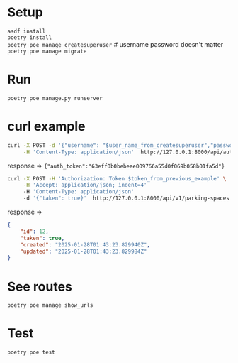 
# Setup
`asdf install`  
`poetry install`   
`poetry poe manage createsuperuser` # username password doesn't matter  
`poetry poe manage migrate`  

# Run
`poetry poe manage.py runserver`

# curl example
```bash
curl -X POST -d '{"username": "$user_name_from_createsuperuser","password": "$password_from_createsuperuser"}' \
     -H 'Content-Type: application/json'  http://127.0.0.1:8000/api/auth/token/login/
```
response =>
`{"auth_token":"63eff0b0bebeae009766a55d0f069b058b01fa5d"}`

```bash
curl -X POST -H 'Authorization: Token $token_from_previous_example' \
     -H 'Accept: application/json; indent=4'
     -H 'Content-Type: application/json'
     -d '{"taken": true}'  http://127.0.0.1:8000/api/v1/parking-spaces
```
response =>
```json
{
    "id": 12,
    "taken": true,
    "created": "2025-01-28T01:43:23.829940Z",
    "updated": "2025-01-28T01:43:23.829984Z"
}
```



# See routes
`poetry poe manage show_urls`

# Test
`poetry poe test`
